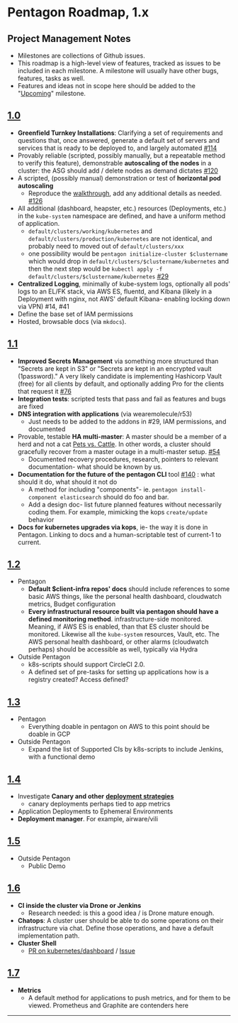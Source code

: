 # Pentagon Roadmap, 1.x

## Project Management Notes
- Milestones are collections of Github issues.
- This roadmap is a high-level view of features, tracked as issues to be included in each milestone. A milestone will usually have other bugs, features, tasks as well.
- Features and ideas not in scope here should be added to the "[Upcoming](https://github.com/reactiveops/pentagon/milestone/5)" milestone.

## [1.0](https://github.com/reactiveops/pentagon/milestone/1)
- **Greenfield Turnkey Installations**: Clarifying a set of requirements and questions that, once answered, generate a default set of servers and services that is ready to be deployed to, and largely automated [#114](https://github.com/reactiveops/pentagon/issues/114)
- Provably reliable (scripted, possibly manually, but a repeatable method to verify this feature), demonstrable **autoscaling of the nodes** in a cluster: the ASG should add / delete nodes as demand dictates [#120](https://github.com/reactiveops/pentagon/pull/120)
- A scripted, (possibly manual) demonstration or test of **horizontal pod autoscaling**
    - Reproduce the [walkthrough](https://kubernetes.io/docs/user-guide/horizontal-pod-autoscaling/walkthrough/), add any additional details as needed. [#126](https://github.com/reactiveops/pentagon/pull/126)
- All additional (dashboard, heapster, etc.) resources (Deployments, etc.) in the `kube-system` namespace are defined, and have a uniform method of application.
    - `default/clusters/working/kubernetes`  and `default/clusters/production/kubernetes` are not identical, and probably need to moved out of `default/clusters/xxx`
    - one possibility would be `pentagon initialize-cluster $clustername` which would drop in `default/clusters/$clustername/kubernetes`  and then the next step would be `kubectl apply -f default/clusters/$clustername/kubernetes` [#29](https://github.com/reactiveops/pentagon/issues/29)
- **Centralized Logging**, minimally of kube-system logs, optionally all pods' logs to an EL/FK stack, via AWS ES, fluentd, and Kibana (likely in a Deployment with nginx, not AWS' default Kibana- enabling locking down via VPN) #14, #41
- Define the base set of IAM permissions
- Hosted, browsable docs (via `mkdocs`).

## [1.1](https://github.com/reactiveops/pentagon/milestone/3)
- **Improved Secrets Management** via something more structured than "Secrets are kept in S3" or "Secrets are kept in an encrypted vault (1password)." A very likely candidate is implementing Hashicorp Vault (free) for all clients by default, and optionally adding Pro for the clients that request it [#76](https://github.com/reactiveops/pentagon/issues/76)
- **Integration tests**: scripted tests that pass and fail as features and bugs are fixed
- **DNS integration with applications** (via wearemolecule/r53)
    - Just needs to be added to the addons in #29, IAM permissions, and documented
- Provable, testable **HA multi-master**: A master should be a member of a herd and not a cat [Pets vs. Cattle](https://www.slideshare.net/randybias/the-history-of-pets-vs-cattle-and-using-it-properly). In other words, a cluster should gracefully recover from a master outage in a multi-master setup. [#54](https://github.com/reactiveops/pentagon/issues/54)
    - Documented recovery procedures, research, pointers to relevant documentation- what should be known by us.
- **Documentation for the future of the pentagon CLI** tool [#140](https://github.com/reactiveops/pentagon/issues/140) : what should it do, what should it not do
    - A method for including "components"- ie. `pentagon install-component elasticsearch` should do foo and bar.
    - Add a design doc- list future planned features without necessarily coding them. For example, mimicking the kops `create/update` behavior
- **Docs for kubernetes upgrades via kops**, ie- the way it is done in Pentagon. Linking to docs and a human-scriptable test of current-1 to current.

## [1.2](https://github.com/reactiveops/pentagon/milestone/6)
- Pentagon
    - **Default $client-infra repos' docs** should include references to some basic AWS things, like the personal health dashboard, cloudwatch metrics, Budget configuration
    - **Every infrastructural resource built via pentagon should have a defined monitoring method**. infrastructure-side monitored. Meaning, if AWS ES is enabled, than that ES cluster should be monitored. Likewise all the `kube-system` resources, Vault, etc. The AWS personal health dashboard, or other alarms (cloudwatch perhaps) should be accessible as well, typically via Hydra
- Outside Pentagon
    - k8s-scripts should support CircleCI 2.0.
    - A defined set of pre-tasks for setting up applications how is a registry created?  Access defined?

## [1.3](https://github.com/reactiveops/pentagon/milestone/7)
- Pentagon
    - Everything doable in pentagon on AWS to this point should be doable in GCP
- Outside Pentagon
    - Expand the list of Supported CIs by k8s-scripts to include Jenkins, with a functional demo

## [1.4](https://github.com/reactiveops/pentagon/milestone/8)
- Investigate **Canary and other** [**deployment strategies**](https://kubernetes.io/docs/user-guide/deployments/#strategy)
    - canary deployments perhaps tied to app metrics
- Application Deployments to Ephemeral Environments
- **Deployment manager**. For example, airware/vili

## [1.5](https://github.com/reactiveops/pentagon/milestone/9)
- Outside Pentagon
    - Public Demo

## [1.6](https://github.com/reactiveops/pentagon/milestone/10)
- **CI inside the cluster via Drone or Jenkins**
    - Research needed: is this a good idea / is Drone mature enough.
- **Chatops**: A cluster user should be able to do some operations on their infrastructure via chat. Define those operations, and have a default implementation path.
- **Cluster Shell**
    - [PR on kubernetes/dashboard](https://github.com/kubernetes/dashboard/pull/1455) / [Issue](https://github.com/kubernetes/dashboard/issues/1345)

## [1.7](https://github.com/reactiveops/pentagon/milestone/11)
- **Metrics**
    - A default method for applications to push metrics, and for them to be viewed. Prometheus and Graphite are contenders here

---
